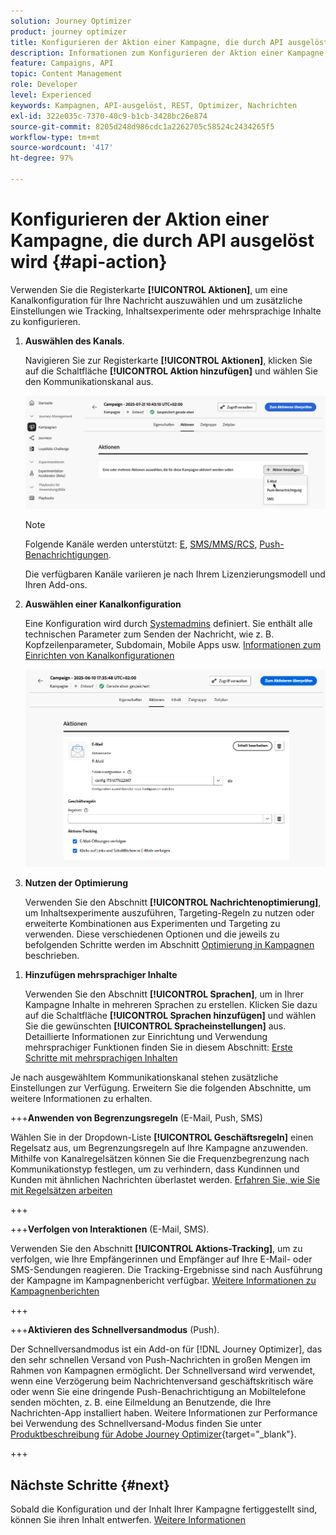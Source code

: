 ```yaml
---
solution: Journey Optimizer
product: journey optimizer
title: Konfigurieren der Aktion einer Kampagne, die durch API ausgelöst wird
description: Informationen zum Konfigurieren der Aktion einer Kampagne, die durch API ausgelöst wird.
feature: Campaigns, API
topic: Content Management
role: Developer
level: Experienced
keywords: Kampagnen, API-ausgelöst, REST, Optimizer, Nachrichten
exl-id: 322e035c-7370-40c9-b1cb-3428bc26e874
source-git-commit: 8205d248d986cdc1a2262705c58524c2434265f5
workflow-type: tm+mt
source-wordcount: '417'
ht-degree: 97%

---
```


# Konfigurieren der Aktion einer Kampagne, die durch API ausgelöst wird {#api-action}

Verwenden Sie die Registerkarte **[!UICONTROL Aktionen]**, um eine Kanalkonfiguration für Ihre Nachricht auszuwählen und um zusätzliche Einstellungen wie Tracking, Inhaltsexperimente oder mehrsprachige Inhalte zu konfigurieren.

1. **Auswählen des Kanals**.

   Navigieren Sie zur Registerkarte **[!UICONTROL Aktionen]**, klicken Sie auf die Schaltfläche **[!UICONTROL Aktion hinzufügen]** und wählen Sie den Kommunikationskanal aus.

   ![](assets/api-triggered-channel.png)

   >[!NOTE]
   >
   >Folgende Kanäle werden unterstützt: [E](../email/get-started-email.md), [SMS/MMS/RCS](../sms/get-started-sms.md), [Push-Benachrichtigungen](../push/get-started-push.md).
   >
   >Die verfügbaren Kanäle variieren je nach Ihrem Lizenzierungsmodell und Ihren Add-ons.

1. **Auswählen einer Kanalkonfiguration**

   Eine Konfiguration wird durch [Systemadmins](../start/path/administrator.md) definiert. Sie enthält alle technischen Parameter zum Senden der Nachricht, wie z. B. Kopfzeilenparameter, Subdomain, Mobile Apps usw. [Informationen zum Einrichten von Kanalkonfigurationen](../configuration/channel-surfaces.md)

   ![](assets/create-campaign-action.png)

1. **Nutzen der Optimierung**

   Verwenden Sie den Abschnitt **[!UICONTROL Nachrichtenoptimierung]**, um Inhaltsexperimente auszuführen, Targeting-Regeln zu nutzen oder erweiterte Kombinationen aus Experimenten und Targeting zu verwenden. Diese verschiedenen Optionen und die jeweils zu befolgenden Schritte werden im Abschnitt [Optimierung in Kampagnen](campaigns-message-optimization.md) beschrieben.
<!--
1. **Create a content experiment**

    Use the **[!UICONTROL Content experiment]** section to define multiple delivery treatments in order to measure which one performs best for your target audience. Click the **[!UICONTROL Create experiment]** button then follow the steps detailed in this section: [Create a content experiment](../content-management/content-experiment.md).-->

1. **Hinzufügen mehrsprachiger Inhalte**

   Verwenden Sie den Abschnitt **[!UICONTROL Sprachen]**, um in Ihrer Kampagne Inhalte in mehreren Sprachen zu erstellen. Klicken Sie dazu auf die Schaltfläche **[!UICONTROL Sprachen hinzufügen]** und wählen Sie die gewünschten **[!UICONTROL Spracheinstellungen]** aus. Detaillierte Informationen zur Einrichtung und Verwendung mehrsprachiger Funktionen finden Sie in diesem Abschnitt: [Erste Schritte mit mehrsprachigen Inhalten](../content-management/multilingual-gs.md)

Je nach ausgewähltem Kommunikationskanal stehen zusätzliche Einstellungen zur Verfügung. Erweitern Sie die folgenden Abschnitte, um weitere Informationen zu erhalten.

+++**Anwenden von Begrenzungsregeln** (E-Mail, Push, SMS)

Wählen Sie in der Dropdown-Liste **[!UICONTROL Geschäftsregeln]** einen Regelsatz aus, um Begrenzungsregeln auf Ihre Kampagne anzuwenden. Mithilfe von Kanalregelsätzen können Sie die Frequenzbegrenzung nach Kommunikationstyp festlegen, um zu verhindern, dass Kundinnen und Kunden mit ähnlichen Nachrichten überlastet werden. [Erfahren Sie, wie Sie mit Regelsätzen arbeiten](../conflict-prioritization/rule-sets.md)

+++

+++**Verfolgen von Interaktionen** (E-Mail, SMS).

Verwenden Sie den Abschnitt **[!UICONTROL Aktions-Tracking]**, um zu verfolgen, wie Ihre Empfängerinnen und Empfänger auf Ihre E-Mail- oder SMS-Sendungen reagieren. Die Tracking-Ergebnisse sind nach Ausführung der Kampagne im Kampagnenbericht verfügbar. [Weitere Informationen zu Kampagnenberichten](../reports/campaign-global-report-cja.md)

+++

+++**Aktivieren des Schnellversandmodus** (Push).

Der Schnellversandmodus ist ein Add-on für [!DNL Journey Optimizer], das den sehr schnellen Versand von Push-Nachrichten in großen Mengen im Rahmen von Kampagnen ermöglicht. Der Schnellversand wird verwendet, wenn eine Verzögerung beim Nachrichtenversand geschäftskritisch wäre oder wenn Sie eine dringende Push-Benachrichtigung an Mobiltelefone senden möchten, z. B. eine Eilmeldung an Benutzende, die Ihre Nachrichten-App installiert haben. Weitere Informationen zur Performance bei Verwendung des Schnellversand-Modus finden Sie unter [Produktbeschreibung für Adobe Journey Optimizer](https://helpx.adobe.com/de/legal/product-descriptions/adobe-journey-optimizer.html){target="_blank"}.

+++

## Nächste Schritte {#next}

Sobald die Konfiguration und der Inhalt Ihrer Kampagne fertiggestellt sind, können Sie ihren Inhalt entwerfen. [Weitere Informationen](api-triggered-campaign-content.md)
